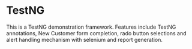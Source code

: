 # TestNG

This is a TestNG demonstration framework. Features include TestNG annotations, New Customer form completion, rado button selections and alert handling mechanism with selenium and report generation.   